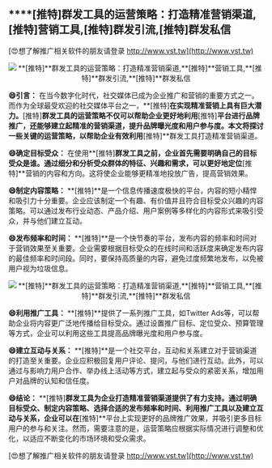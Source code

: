 ## ****[推特]**群发工具的运营策略：打造精准营销渠道,**[推特]**营销工具,**[推特]**群发引流,**[推特]**群发私信**

[😍想了解推广相关软件的朋友请登录 http://www.vst.tw](http://www.vst.tw)

 <center><img src="https://vst.tw/MP4/tuiguang/png/8.png" alt="**[推特]**群发工具的运营策略：打造精准营销渠道,**[推特]**营销工具,**[推特]**群发引流,**[推特]**群发私信"></center>

**😄引言：**
在当今数字化时代，社交媒体已成为企业推广和营销的重要方式之一。而作为全球最受欢迎的社交媒体平台之一，**[推特]**在实现精准营销上具有巨大潜力。**[推特]**群发工具的运营策略不仅可以帮助企业更好地利用**[推特]**平台进行品牌推广，还能够建立起精准的营销渠道，提升品牌曝光度和用户参与度。本文将探讨一些关键的运营策略，以帮助企业有效利用**[推特]**群发工具打造精准营销渠道。

**😄确定目标受众：**
在使用**[推特]**群发工具之前，企业首先需要明确自己的目标受众是谁。通过细分和分析受众群体的特征、兴趣和需求，可以更好地定位**[推特]**营销的内容和方向。这将使企业能够更精准地投放广告，提高营销效果。

**😄制定内容策略：**
**[推特]**是一个信息传播速度极快的平台，内容的短小精悍和吸引力十分重要。企业应该制定一个有趣、有价值并且符合目标受众兴趣的内容策略。可以通过发布行业动态、产品介绍、用户案例等多样化的内容形式来吸引受众，并与他们建立互动。

**😄发布频率和时间：**
**[推特]**是一个快节奏的平台，发布内容的频率和时间对于营销效果至关重要。企业需要根据目标受众的在线时间和活跃度来确定发布内容的最佳频率和时间段。同时，要保持高质量的内容，避免过度频繁地发布，以免被用户视为垃圾信息。

 <center><img src="https://vst.tw/MP4/tuiguang/png/7.png" alt="**[推特]**群发工具的运营策略：打造精准营销渠道,**[推特]**营销工具,**[推特]**群发引流,**[推特]**群发私信"></center>

**😄利用推广工具：**
**[推特]**提供了一系列推广工具，如Twitter Ads等，可以帮助企业将内容更广泛地传播给目标受众。通过设置推广目标、定位受众、预算管理等方式，企业可以利用这些工具提高品牌曝光度和用户参与度。

**😄建立互动与关系：**
**[推特]**是一个社交平台，互动和关系建立对于营销渠道的打造至关重要。企业应积极回复用户评论、提问，与他们进行互动。此外，可以通过与影响力用户合作、举办线上活动等方式，建立起与受众的紧密关系，增加用户对品牌的认知和信任度。

**😄结论：**
**[推特]**群发工具为企业打造精准营销渠道提供了有力支持。通过明确目标受众、制定内容策略、选择合适的发布频率和时间、利用推广工具以及建立互动与关系，企业可以在**[推特]**平台上实现更好的品牌推广效果，并吸引更多目标用户的参与和关注。然而，需要注意的是，运营策略应根据实际情况进行调整和优化，以适应不断变化的市场环境和受众需求。

[😍想了解推广相关软件的朋友请登录 http://www.vst.tw](http://www.vst.tw)



